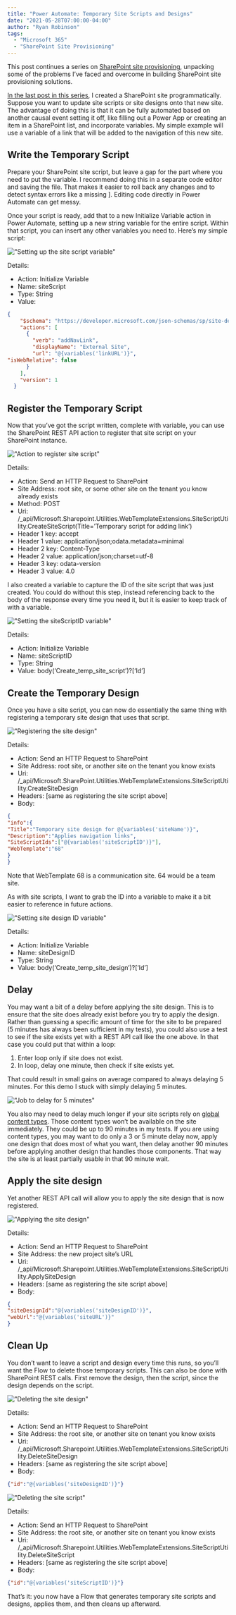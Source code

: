 ```yaml
---
title: "Power Automate: Temporary Site Scripts and Designs"
date: "2021-05-28T07:00:00-04:00"
author: "Ryan Robinson"
tags:
  - "Microsoft 365"
  - "SharePoint Site Provisioning"
---
```

This post continues a series on [SharePoint site provisioning](/tags/sharepoint-site-provisioning/), unpacking some of the problems I’ve faced and overcome in building SharePoint site provisioning solutions.

[In the last post in this series](/posts/2021/power-automate-create-site-with-sharepoint-rest-api/), I created a SharePoint site programmatically. Suppose you want to update site scripts or site designs onto that new site. The advantage of doing this is that it can be fully automated based on another causal event setting it off, like filling out a Power App or creating an item in a SharePoint list, and incorporate variables. My simple example will use a variable of a link that will be added to the navigation of this new site.

## Write the Temporary Script

Prepare your SharePoint site script, but leave a gap for the part where you need to put the variable. I recommend doing this in a separate code editor and saving the file. That makes it easier to roll back any changes and to detect syntax errors like a missing \]. Editing code directly in Power Automate can get messy.

Once your script is ready, add that to a new Initialize Variable action in Power Automate, setting up a new string variable for the entire script. Within that script, you can insert any other variables you need to. Here’s my simple script:

!["Setting up the site script variable"](./site-script.png)

Details:

- Action: Initialize Variable
- Name: siteScript
- Type: String
- Value:

```json
{
    "$schema": "https://developer.microsoft.com/json-schemas/sp/site-design-script-actions.schema.json",
    "actions": [
      {
        "verb": "addNavLink",
        "displayName": "External Site",
        "url": "@{variables('linkURL')}",
"isWebRelative": false
      }
    ],
    "version": 1
  }
```

## Register the Temporary Script

Now that you’ve got the script written, complete with variable, you can use the SharePoint REST API action to register that site script on your SharePoint instance.

!["Action to register site script"](./register-site-script.png)

Details:

- Action: Send an HTTP Request to SharePoint
- Site Address: root site, or some other site on the tenant you know already exists
- Method: POST
- Uri: /\_api/Microsoft.Sharepoint.Utilities.WebTemplateExtensions.SiteScriptUtility.CreateSiteScript(Title=’Temporary script for adding link’)
- Header 1 key: accept
- Header 1 value: application/json;odata.metadata=minimal
- Header 2 key: Content-Type
- Header 2 value: application/json;charset=utf-8
- Header 3 key: odata-version
- Header 3 value: 4.0

I also created a variable to capture the ID of the site script that was just created. You could do without this step, instead referencing back to the body of the response every time you need it, but it is easier to keep track of with a variable.

!["Setting the siteScriptID variable"](./site-script-id.png)

Details:

- Action: Initialize Variable
- Name: siteScriptID
- Type: String
- Value: body(‘Create\_temp\_site\_script’)?\[‘Id’\]

## Create the Temporary Design

Once you have a site script, you can now do essentially the same thing with registering a temporary site design that uses that script.

!["Registering the site design"](./create-site-design.png)

Details:

- Action: Send an HTTP Request to SharePoint
- Site Address: root site, or another site on the tenant you know exists
- Uri: /\_api/Microsoft.SharePoint.Utilities.WebTemplateExtensions.SiteScriptUtility.CreateSiteDesign
- Headers: \[same as registering the site script above\]
- Body:

```json
{
"info":{
"Title":"Temporary site design for @{variables('siteName')}",
"Description":"Applies navigation links",
"SiteScriptIds":["@{variables('siteScriptID')}"],
"WebTemplate":"68"
}
}
```

Note that WebTemplate 68 is a communication site. 64 would be a team site.

As with site scripts, I want to grab the ID into a variable to make it a bit easier to reference in future actions.

!["Setting site design ID variable"](./site-design-id.png)

Details:

- Action: Initialize Variable
- Name: siteDesignID
- Type: String
- Value: body(‘Create\_temp\_site\_design’)?\[‘Id’\]

## Delay

You may want a bit of a delay before applying the site design. This is to ensure that the site does already exist before you try to apply the design. Rather than guessing a specific amount of time for the site to be prepared (5 minutes has always been sufficient in my tests), you could also use a test to see if the site exists yet with a REST API call like the one above. In that case you could put that within a loop:

1. Enter loop only if site does not exist.
2. In loop, delay one minute, then check if site exists yet.

That could result in small gains on average compared to always delaying 5 minutes. For this demo I stuck with simply delaying 5 minutes.

!["Job to delay for 5 minutes"](./delay-5-minutes.png)

You also may need to delay much longer if your site scripts rely on [global content types](/posts/2021/sharepoint-content-types/). Those content types won’t be available on the site immediately. They could be up to 90 minutes in my tests. If you are using content types, you may want to do only a 3 or 5 minute delay now, apply one design that does most of what you want, then delay another 90 minutes before applying another design that handles those components. That way the site is at least partially usable in that 90 minute wait.

## Apply the site design

Yet another REST API call will allow you to apply the site design that is now registered.

!["Applying the site design"](./apply-site-design.png)

Details:

- Action: Send an HTTP Request to SharePoint
- Site Address: the new project site’s URL
- Uri: /\_api/Microsoft.Sharepoint.Utilities.WebTemplateExtensions.SiteScriptUtility.ApplySiteDesign
- Headers: \[same as registering the site script above\]
- Body:

```json
{
"siteDesignId":"@{variables('siteDesignID')}",
"webUrl":"@{variables('siteURL')}"
}
```

## Clean Up

You don’t want to leave a script and design every time this runs, so you’ll want the Flow to delete those temporary scripts. This can also be done with SharePoint REST calls. First remove the design, then the script, since the design depends on the script.

!["Deleting the site design"](./delete-site-design.png)

Details:

- Action: Send an HTTP Request to SharePoint
- Site Address: the root site, or another site on tenant you know exists
- Uri: /\_api/Microsoft.Sharepoint.Utilities.WebTemplateExtensions.SiteScriptUtility.DeleteSiteDesign
- Headers: \[same as registering the site script above\]
- Body:

```json
{"id":"@{variables('siteDesignID')}"}
```

!["Deleting the site script"](./delete-site-script.png)

Details:

- Action: Send an HTTP Request to SharePoint
- Site Address: the root site, or another site on tenant you know exists
- Uri: /\_api/Microsoft.Sharepoint.Utilities.WebTemplateExtensions.SiteScriptUtility.DeleteSiteScript
- Headers: \[same as registering the site script above\]
- Body:

```json
{"id":"@{variables('siteScriptID')}"}
```

That’s it: you now have a Flow that generates temporary site scripts and designs, applies them, and then cleans up afterward.
